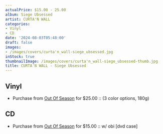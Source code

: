 ```yaml
---
actualPrice: $15.00 - 25.00
album: Siege Ubsessed
artist: CURTA'N WALL
categories:
- Vinyl
- CD
date: '2024-08-03T05:48:00'
draft: false
images:
- /images/covers/curta'n_wall-siege_ubsessed.jpg
inStock: true
thumbnailImage: /images/covers/curta'n_wall-siege_ubsessed-thumb.jpg
title: CURTA'N WALL - Siege Ubsessed
---
```


## Vinyl
* Purchase from [Out Of Season](https://www.outofseasonlabel.com/products/curtan-wall-siege-ubsessed-vinyl-lp-3-color-options-180g) for $25.00 :: (3 color options, 180g)
## CD
* Purchase from [Out Of Season](https://www.outofseasonlabel.com/products/curtan-wall-siege-ubsessed-cd-w-obi-dvd-case) for $15.00 :: w/ obi [dvd case]

